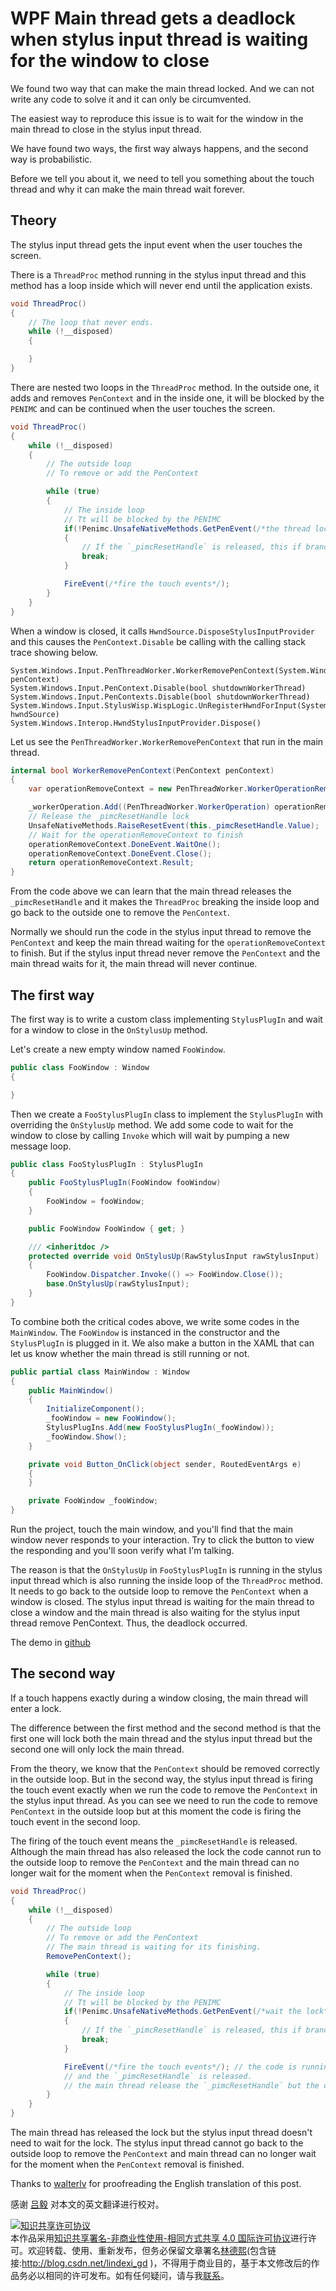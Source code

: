 # WPF Main thread gets a deadlock when stylus input thread is waiting for the window to close

We found two way that can make the main thread locked. And we can not write any code to solve it and it can only be circumvented.

The easiest way to reproduce this issue is to wait for the window in the main thread to close in the stylus input thread.

<!--more-->
<!-- CreateTime:2018/11/1 9:32:42 -->

<!-- csdn -->

We have found two ways, the first way always happens, and the second way is probabilistic.

Before we tell you about it, we need to tell you something about the touch thread and why it can make the main thread wait forever.

## Theory

The stylus input thread gets the input event when the user touches the screen.

There is a `ThreadProc` method running in the stylus input thread and this method has a loop inside which will never end until the application exists.

```csharp
void ThreadProc()
{
    // The loop that never ends.
    while (!__disposed)
    {

    }
}
```

There are nested two loops in the `ThreadProc` method. In the outside one, it adds and removes `PenContext` and in the inside one, it will be blocked by the `PENIMC` and can be continued when the user touches the screen.

```csharp
void ThreadProc()
{
    while (!__disposed)
    {
    	// The outside loop
    	// To remove or add the PenContext

    	while (true)
    	{
    		// The inside loop
    		// Tt will be blocked by the PENIMC
    		if(!Penimc.UnsafeNativeMethods.GetPenEvent(/*the thread locker*/))
    		{
    			// If the `_pimcResetHandle` is released, this if branch will enter so the inside loop will end with the `break` and the code runs back to the outside loop.
    			break;
    		}

    		FireEvent(/*fire the touch events*/);
    	}
    }
}
```

When a window is closed, it calls `HwndSource.DisposeStylusInputProvider` and this causes the `PenContext.Disable` be calling with the calling stack trace showing below.

```
System.Windows.Input.PenThreadWorker.WorkerRemovePenContext(System.Windows.Input.PenContext penContext) 
System.Windows.Input.PenContext.Disable(bool shutdownWorkerThread) 
System.Windows.Input.PenContexts.Disable(bool shutdownWorkerThread) 
System.Windows.Input.StylusWisp.WispLogic.UnRegisterHwndForInput(System.Windows.Interop.HwndSource hwndSource) 
System.Windows.Interop.HwndStylusInputProvider.Dispose() 
```

Let us see the `PenThreadWorker.WorkerRemovePenContext` that run in the main thread.

```csharp
internal bool WorkerRemovePenContext(PenContext penContext)
{
    var operationRemoveContext = new PenThreadWorker.WorkerOperationRemoveContext(penContext, this);

    _workerOperation.Add((PenThreadWorker.WorkerOperation) operationRemoveContext);
    // Release the _pimcResetHandle lock 
    UnsafeNativeMethods.RaiseResetEvent(this._pimcResetHandle.Value);
    // Wait for the operationRemoveContext to finish
    operationRemoveContext.DoneEvent.WaitOne();
    operationRemoveContext.DoneEvent.Close();
    return operationRemoveContext.Result;
}
```

From the code above we can learn that the main thread releases the `_pimcResetHandle` and it makes the `ThreadProc` breaking the inside loop and go back to the outside one to remove the `PenContext`.

Normally we should run the code in the stylus input thread to remove the `PenContext` and keep the main thread waiting for the `operationRemoveContext` to finish. But if the stylus input thread never remove the `PenContext` and the main thread waits for it, the main thread will never continue.

## The first way

The first way is to write a custom class implementing `StylusPlugIn` and wait for a window to close in the `OnStylusUp` method.

Let's create a new empty window named `FooWindow`.


```csharp
public class FooWindow : Window
{

}
```

Then we create a `FooStylusPlugIn` class to implement the `StylusPlugIn` with overriding the `OnStylusUp` method. We add some code to wait for the window to close by calling `Invoke` which will wait by pumping a new message loop.

```csharp
public class FooStylusPlugIn : StylusPlugIn
{
    public FooStylusPlugIn(FooWindow fooWindow)
    {
    	FooWindow = fooWindow;
    }

    public FooWindow FooWindow { get; }

    /// <inheritdoc />
    protected override void OnStylusUp(RawStylusInput rawStylusInput)
    {
        FooWindow.Dispatcher.Invoke(() => FooWindow.Close());
        base.OnStylusUp(rawStylusInput);
    }
}
```

To combine both the critical codes above, we write some codes in the `MainWindow`. The `FooWindow` is instanced in the constructor and the `StylusPlugIn` is plugged in it. We also make a button in the XAML that can let us know whether the main thread is still running or not.

```csharp
public partial class MainWindow : Window
{
    public MainWindow()
    {
        InitializeComponent();
        _fooWindow = new FooWindow();
        StylusPlugIns.Add(new FooStylusPlugIn(_fooWindow));
        _fooWindow.Show();
    }

    private void Button_OnClick(object sender, RoutedEventArgs e)
    {
    }

    private FooWindow _fooWindow;
}
```

Run the project, touch the main window, and you'll find that the main window never responds to your interaction. Try to click the button to view the responding and you'll soon verify what I'm talking.

The reason is that the `OnStylusUp` in `FooStylusPlugIn` is running in the stylus input thread which is also running the inside loop of the `ThreadProc` method. It needs to go back to the outside loop to remove the `PenContext` when a window is closed. The stylus input thread is waiting for the main thread to close a window and the main thread is also waiting for the stylus input thread remove PenContext. Thus, the deadlock occurred.

The demo in [github](https://github.com/dotnet-campus/wpf-issues/tree/master/MainThreadDeadlockWithStylusInputThread/MainThreadDeadlockWhenTouchThreadWaitForWindowClosed)

## The second way

If a touch happens exactly during a window closing, the main thread will enter a lock.

The difference between the first method and the second method is that the first one will lock both the main thread and the stylus input thread but the second one will only lock the main thread.

From the theory, we know that the `PenContext` should be removed correctly in the outside loop. But in the second way, the stylus input thread is firing the touch event exactly when we run the code to remove the `PenContext` in the stylus input thread. As you can see we need to run the code to remove `PenContext` in the outside loop but at this moment the code is firing the touch event in the second loop.

The firing of the touch event means the `_pimcResetHandle` is released. Although the main thread has also released the lock the code cannot run to the outside loop to remove the `PenContext` and the main thread can no longer wait for the moment when the `PenContext` removal is finished.


```csharp
void ThreadProc()
{
    while (!__disposed)
    {
      	// The outside loop
    	// To remove or add the PenContext
    	// The main thread is waiting for its finishing.
    	RemovePenContext();

    	while (true)
    	{
    		// The inside loop
    		// Tt will be blocked by the PENIMC
    		if(!Penimc.UnsafeNativeMethods.GetPenEvent(/*wait the lock*/))
    		{
    			// If the `_pimcResetHandle` is released, this if branch will enter so the inside loop will end with the `break` and the code runs back to the outside loop.
    			break;
    		}

    		FireEvent(/*fire the touch events*/); // the code is running in this line
    		// and the `_pimcResetHandle` is released.
    		// the main thread release the `_pimcResetHandle` but the code can not go to RemovePenContext for it will no longer break. 
    	}
    }
}
```

The main thread has released the lock but the stylus input thread doesn't need to wait for the lock. The stylus input thread cannot go back to the outside loop to remove the `PenContext` and main thread can no longer wait for the moment when the `PenContext` removal is finished.

Thanks to [walterlv](https://blog.walterlv.com/) for proofreading the English translation of this post.

感谢 [吕毅](https://blog.walterlv.com/) 对本文的英文翻译进行校对。

<a rel="license" href="http://creativecommons.org/licenses/by-nc-sa/4.0/"><img alt="知识共享许可协议" style="border-width:0" src="https://licensebuttons.net/l/by-nc-sa/4.0/88x31.png" /></a><br />本作品采用<a rel="license" href="http://creativecommons.org/licenses/by-nc-sa/4.0/">知识共享署名-非商业性使用-相同方式共享 4.0 国际许可协议</a>进行许可。欢迎转载、使用、重新发布，但务必保留文章署名[林德熙](http://blog.csdn.net/lindexi_gd)(包含链接:http://blog.csdn.net/lindexi_gd )，不得用于商业目的，基于本文修改后的作品务必以相同的许可发布。如有任何疑问，请与我[联系](mailto:lindexi_gd@163.com)。  